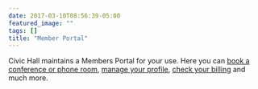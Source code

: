 ```yaml
---
date: 2017-03-10T08:56:39-05:00
featured_image: ""
tags: []
title: "Member Portal"
---
```

Civic Hall maintains a Members Portal for your use. Here you can [book a conference or phone room](https://civichall.spaces.nexudus.com/en/bookings/calendar), [manage your profile](https://civichall.spaces.nexudus.com/en/profile), [check your billing](https://civichall.spaces.nexudus.com/en/invoices) and much more.
